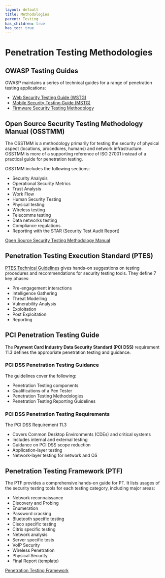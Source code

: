 ```yaml
---
layout: default
title: Methodologies
parent: Testing
has_children: true
has_toc: true
---
```

# Penetration Testing Methodologies

## OWASP Testing Guides
OWASP maintains a series of technical guides for a range of penetration testing applications:
- [Web Security Testing Guide (WSTG)](https://owasp.org/www-project-web-security-testing-guide/)
- [Mobile Security Testing Guide (MSTG)](https://owasp.org/www-project-mobile-security-testing-guide/)
- [Firmware Security Testing Methodology](https://github.com/scriptingxss/owasp-fstm)

## Open Source Security Testing Methodology Manual (OSSTMM)
The OSSTMM is a methodology primarily for testing the security of physical aspect (locations, procedures, humans) and network infrastructure. OSSTMM is more of a supporting reference of ISO 27001 instead of a practical guide for penetration testing.

OSSTMM includes the following sections:
- Security Analysis
- Operational Security Metrics
- Trust Analysis
- Work Flow
- Human Security Testing
- Physical testing
- Wireless testing
- Telecomms testing
- Data networks testing
- Compliance regulations
- Reporting with the STAR (Security Test Audit Report)

[Open Source Security Testing Methodology Manual](https://www.isecom.org/OSSTMM.3.pdf)

## Penetration Testing Execution Standard (PTES)
[PTES Technical Guidelines](http://www.pentest-standard.org/index.php/PTES_Technical_Guidelines) gives hands-on suggestions on testing procedures and recommendations for security testing tools. They define 7 key phases:
- Pre-engagement interactions
- Intelligence Gathering
- Threat Modelling
- Vulnerability Analysis
- Exploitation
- Post Exploitation
- Reporting

## PCI Penetration Testing Guide
The **Payment Card Industry Data Security Standard (PCI DSS)** requirement 11.3 defines the appropriate penetration testing and guidance.

### PCI DSS Penetration Testing Guidance
The guidelines cover the following:
- Penetration Testing components
- Qualifications of a Pen Tester
- Penetration Testing Methodologies
- Penetration Testing Reporting Guidelines

### PCI DSS Penetration Testing Requirements
The PCI DSS Requirement 11.3
- Covers Common Desktop Environments (CDEs) and critical systems
- Includes internal and external testing
- Guidance on PCI DSS scope reduction
- Application-layer testing
- Network-layer testing for network and OS

## Penetration Testing Framework (PTF)
The PTF provides a comprehensive hands-on guide for PT. It lists usages of the security testing tools for each testing category, including major areas:
- Network reconnaissance
- Discovery and Probing
- Enumeration
- Password cracking
- Bluetooth specific testing
- Cisco specific testing
- Citrix specific testing
- Network analysis
- Server specific tests
- VoIP Security
- Wireless Penetration
- Physical Security
- Final Report (template)

[Penetration Testing Framework](http://www.vulnerabilityassessment.co.uk/Penetration%20Test.html)

